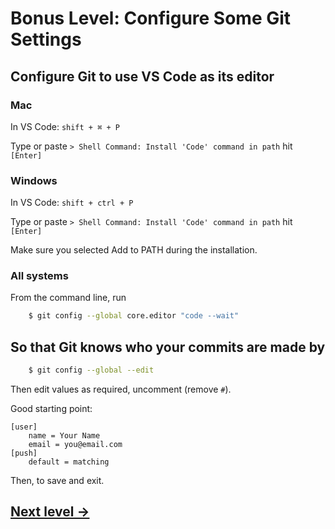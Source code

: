 # Bonus Level: Configure Some Git Settings

## Configure Git to use VS Code as its editor

### Mac

In VS Code: `shift + ⌘ + P`

Type or paste `> Shell Command: Install 'Code' command in path` hit `[Enter]`

### Windows

In VS Code: `shift + ctrl + P`

Type or paste `> Shell Command: Install 'Code' command in path` hit `[Enter]`

Make sure you selected Add to PATH during the installation.

### All systems

From the command line, run

```bash
	$ git config --global core.editor "code --wait"
```

## So that Git knows who your commits are made by

```bash
	$ git config --global --edit
```

Then edit values as required, uncomment (remove `#`).

Good starting point:

```
[user]
	name = Your Name
	email = you@email.com
[push]
	default = matching
```

Then, to save and exit.

## [Next level →](10-fin.md)
